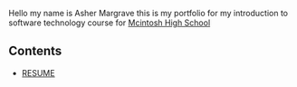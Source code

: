 Hello my name is Asher Margrave this is my portfolio for my introduction to software technology course for [Mcintosh High School](https://www.fcboe.org/mhs)

## Contents
- [RESUME](RESUME.md)
